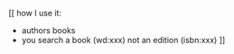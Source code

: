 <!-- .slide: data-background="img/wd-Q535.png" -->

[[
how I use it:
- authors books
- you search a book (wd:xxx) not an edition (isbn:xxx)
]]